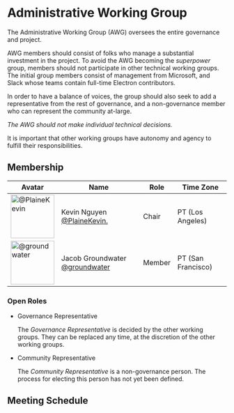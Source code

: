 # Administrative Working Group

The Administrative Working Group (AWG) oversees the entire governance and project.

AWG members should consist of folks who manage a substantial investment in the project.
To avoid the AWG becoming the _superpower_ group,
members should not participate in other technical working groups.
The initial group members consist of management from Microsoft, and Slack whose teams contain full-time Electron contributors.

In order to have a balance of voices,
the group should also seek to add a representative from the rest of governance,
and a non-governance member who can represent the community at-large.

*The AWG should not make individual technical decisions.*

It is important that other working groups have autonomy and agency to fulfill their responsibilities.

## Membership

| Avatar | Name | Role | Time Zone |
| -------------------------------------------|----------------------|----------------------------| -------- |
| <img src="https://github.com/PlaineKevin.png" width=100 alt="@PlaineKevin">  | Kevin Nguyen [@PlaineKevin.](https://github.com/PlaineKevin) | Chair | PT (Los Angeles) |
| <img src="https://github.com/groundwater.png" width=100 alt="@groundwater">  | Jacob Groundwater [@groundwater](https://github.com/groundwater) | Member | PT (San Francisco) |

### Open Roles

- Governance Representative
  
  The *Governance Representative* is decided by the other working groups. They can be replaced any time, at the discretion of the other working groups.
- Community Representative
  
  The *Community Representative* is a non-governance person.
  The process for electing this person has not yet been defined.



## Meeting Schedule

